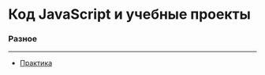 # Код JavaScript и учебные проекты

### Разное
---
* [Практика](https://github.com/BorisPlaton/js_practise)
 
